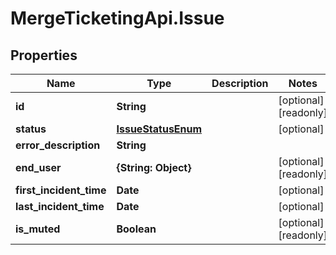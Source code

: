 # MergeTicketingApi.Issue

## Properties

Name | Type | Description | Notes
------------ | ------------- | ------------- | -------------
**id** | **String** |  | [optional] [readonly] 
**status** | [**IssueStatusEnum**](IssueStatusEnum.md) |  | [optional] 
**error_description** | **String** |  | 
**end_user** | **{String: Object}** |  | [optional] [readonly] 
**first_incident_time** | **Date** |  | [optional] 
**last_incident_time** | **Date** |  | [optional] 
**is_muted** | **Boolean** |  | [optional] [readonly] 


